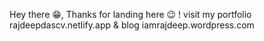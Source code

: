 Hey there 😁, 
Thanks for landing here 😉 ! 
visit my portfolio rajdeepdascv.netlify.app & blog iamrajdeep.wordpress.com
